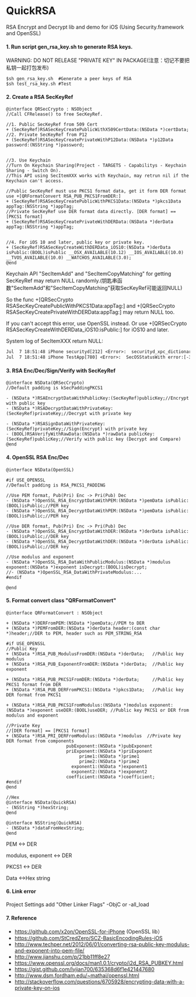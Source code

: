 # QuickRSA
RSA Encrypt and Decrypt lib and demo for iOS (Using Security.framework and OpenSSL)


#### 1. Run script gen_rsa_key.sh to generate RSA keys.

WARNING: DO NOT RELEASE "PRIVATE KEY" IN PACKAGE(注意：切记不要把私钥一起打包发布)

```shell
$sh gen_rsa_key.sh  #Generate a peer keys of RSA
$sh test_rsa_key.sh #Test
```


#### 2. Create a RSA SecKeyRef

```objc
@interface QRSecCrypto : NSObject
//Call CFRelease() to free SecKeyRef.

//1. Public SecKeyRef from 509 Cert
+ (SecKeyRef)RSASecKeyCreatePublicWithX509CertData:(NSData *)certData;
//2. Private SecKeyRef from P12
+ (SecKeyRef)RSASecKeyCreatePrivateWithP12Data:(NSData *)p12Data password:(NSString *)password;


//3. Use Keychain
//Turn On Keychain Sharing(Project - TARGETS - Capabilitys - Keychain Sharing - Switch On).
//This API using SecItemXXX works with Keychain, may retrun nil if the Keychain can't access.

//Public SecKeyRef must use PKCS1 format data, get it form DER format use +[QRFormatConvert RSA_PUB_PKCS1FromDER:]
+ (SecKeyRef)RSASecKeyCreatePublicWithPKCS1Data:(NSData *)pkcs1Data appTag:(NSString *)appTag;
//Private SecKeyRef use DER format data directly. [DER format] == [PKCS1 format]
+ (SecKeyRef)RSASecKeyCreatePrivateWithDERData:(NSData *)derData appTag:(NSString *)appTag;


//4. For iOS 10 and later, public key or private key.
+ (SecKeyRef)RSASecKeyCreateWithDERData_iOS10:(NSData *)derData isPublic:(BOOL)isPublic __OSX_AVAILABLE(10.12) __IOS_AVAILABLE(10.0) __TVOS_AVAILABLE(10.0) __WATCHOS_AVAILABLE(3.0);
@end
```


Keychain API "SecItemAdd" and "SecItemCopyMatching" for getting SecKeyRef may return NULL randomly.(钥匙串函数"SecItemAdd"和"SecItemCopyMatching"获取SecKeyRef可能返回NULL)

So the func +[QRSecCrypto RSASecKeyCreatePublicWithPKCS1Data:appTag:] and +[QRSecCrypto RSASecKeyCreatePrivateWithDERData:appTag:] may return NULL too. 

If you can't accept this error, use OpenSSL instead. Or use +[QRSecCrypto RSASecKeyCreateWithDERData_iOS10:isPublic:] for iOS10 and later.

System log of SecItemXXX return NULL:
```txt
Jul  7 18:51:48 iPhone securityd[212] <Error>:  securityd_xpc_dictionary_handler TestApp[780] copy_matching Error Domain=NSOSStatusErrorDomain Code=-34018 "client has neither application-identifier nor keychain-access-groups entitlements" UserInfo={NSDescription=client has neither application-identifier nor keychain-access-groups entitlements}
Jul  7 18:51:48 iPhone TestApp[780] <Error>:  SecOSStatusWith error:[-34018] Error Domain=NSOSStatusErrorDomain Code=-34018 "client has neither application-identifier nor keychain-access-groups entitlements" UserInfo={NSDescription=client has neither application-identifier nor keychain-access-groups entitlements}
```

#### 3. RSA Enc/Dec/Sign/Verify with SecKeyRef

```objc
@interface NSData(QRSecCrypto)
//Default padding is kSecPaddingPKCS1

- (NSData *)RSAEncryptDataWithPublicKey:(SecKeyRef)publicKey;//Encrypt with public key
- (NSData *)RSADecryptDataWithPrivateKey:(SecKeyRef)privateKey;//Decrypt with private key

- (NSData *)RSASignDataWithPrivateKey:(SecKeyRef)privateKey;//Sign(Encrypt) with private key
- (BOOL)RSAVerifyWithRawData:(NSData *)rawData publicKey:(SecKeyRef)publicKey;//Verify with public key (Decrypt and Compare)
@end
```

#### 4. OpenSSL RSA Enc/Dec

```objc
@interface NSData(OpenSSL)

#if USE_OPENSSL
//Default padding is RSA_PKCS1_PADDING

//Use PEM format, Pub(Pri) Enc -> Pri(Pub) Dec
- (NSData *)OpenSSL_RSA_EncryptDataWithPEM:(NSData *)pemData isPublic:(BOOL)isPublic;//PEM key
- (NSData *)OpenSSL_RSA_DecryptDataWithPEM:(NSData *)pemData isPublic:(BOOL)isPublic;//PEM key

//Use DER format, Pub(Pri) Enc -> Pri(Pub) Dec
- (NSData *)OpenSSL_RSA_EncryptDataWithDER:(NSData *)derData isPublic:(BOOL)isPublic;//DER key
- (NSData *)OpenSSL_RSA_DecryptDataWithDER:(NSData *)derData isPublic:(BOOL)isPublic;//DER key

//Use modulus and exponent
- (NSData *)OpenSSL_RSA_DataWithPublicModulus:(NSData *)modulus exponent:(NSData *)exponent isDecrypt:(BOOL)isDecrypt;
//- (NSData *)OpenSSL_RSA_DataWithPrivateModulus:...
#endif

@end
```

#### 5. Format convert class "QRFormatConvert"

```objc
@interface QRFormatConvert : NSObject

+ (NSData *)DERFromPEM:(NSData *)pemData;//PEM to DER
+ (NSData *)PEMFromDER:(NSData *)derData header:(const char *)header;//DER to PEM, header such as PEM_STRING_RSA

#if USE_OPENSSL
//Public Key
+ (NSData *)RSA_PUB_ModulusFromDER:(NSData *)derData;   //Public key modulus
+ (NSData *)RSA_PUB_ExponentFromDER:(NSData *)derData;  //Public key exponent

+ (NSData *)RSA_PUB_PKCS1FromDER:(NSData *)derData;     //Public key PKCS1 format from DER
+ (NSData *)RSA_PUB_DERFromPKCS1:(NSData *)pkcs1Data;   //Public key DER format from PKCS1

+ (NSData *)RSA_PUB_PKCS1FromModulus:(NSData *)modulus exponent:(NSData *)exponent useDER:(BOOL)useDER; //Public key PKCS1 or DER from modulus and exponent

//Private Key
//[DER format] == [PKCS1 format]
+ (NSData *)RSA_PRI_DERFromModulus:(NSData *)modulus  //Private key DER format from components
                       pubExponent:(NSData *)pubExponent
                       priExponent:(NSData *)priExponent
                            prime1:(NSData *)prime1
                            prime2:(NSData *)prime2
                         exponent1:(NSData *)exponent1
                         exponent2:(NSData *)exponent2
                       coefficient:(NSData *)coefficient;
#endif
@end

//Hex
@interface NSData(QuickRSA)
- (NSString *)hexString;
@end

@interface NSString(QuickRSA)
- (NSData *)dataFromHexString;
@end

```


PEM <-> DER

modulus, exponent <-> DER

PKCS1 <-> DER

Data <->Hex string


#### 6. Link error

  Project Settings add "Other Linker Flags" -ObjC or -all_load


#### 7. Reference

* https://github.com/x2on/OpenSSL-for-iPhone (OpenSSL lib）
* https://github.com/StCredZero/SCZ-BasicEncodingRules-iOS
* http://www.techper.net/2012/06/01/converting-rsa-public-key-modulus-and-exponent-into-pem-file/
* http://www.jianshu.com/p/21bb11ff8e27
* https://www.openssl.org/docs/man1.0.1/crypto/i2d_RSA_PUBKEY.html
* https://gist.github.com/lvjian700/635368d6f1e421447680
* http://www.dsm.fordham.edu/~mathai/openssl.html
* http://stackoverflow.com/questions/6705928/encrypting-data-with-a-private-key-on-ios
